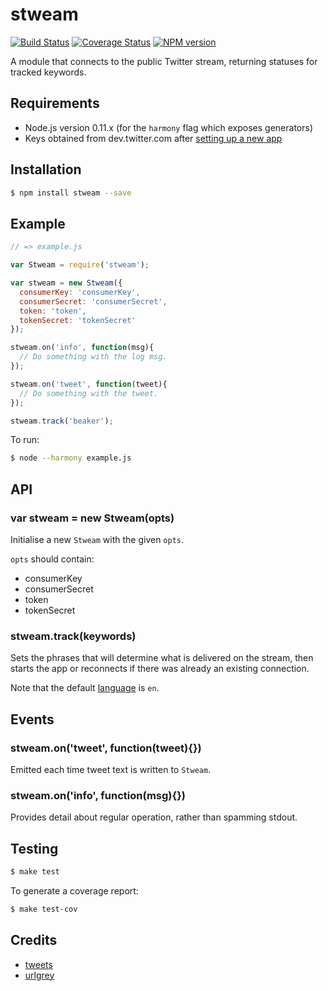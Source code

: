 # stweam

[![Build Status](https://travis-ci.org/tanem/stweam.png?branch=master)](https://travis-ci.org/tanem/stweam)
[![Coverage Status](https://coveralls.io/repos/tanem/stweam/badge.png?branch=master)](https://coveralls.io/r/tanem/stweam?branch=master)
[![NPM version](https://badge.fury.io/js/stweam.svg)](http://badge.fury.io/js/stweam)

A module that connects to the public Twitter stream, returning statuses for tracked keywords.

## Requirements

 * Node.js version 0.11.x (for the `harmony` flag which exposes generators)
 * Keys obtained from dev.twitter.com after [setting up a new app](https://apps.twitter.com/app/new)

## Installation

```sh
$ npm install stweam --save
```

## Example

```js
// => example.js

var Stweam = require('stweam');

var stweam = new Stweam({
  consumerKey: 'consumerKey',
  consumerSecret: 'consumerSecret',
  token: 'token',
  tokenSecret: 'tokenSecret'
});

stweam.on('info', function(msg){
  // Do something with the log msg.
});

stweam.on('tweet', function(tweet){
  // Do something with the tweet.  
});

stweam.track('beaker');
```

To run:

```sh
$ node --harmony example.js
```

## API

### var stweam = new Stweam(opts)

Initialise a new `Stweam` with the given `opts`.

`opts` should contain:

 * consumerKey
 * consumerSecret
 * token
 * tokenSecret

### stweam.track(keywords)

Sets the phrases that will determine what is delivered on the stream,
then starts the app or reconnects if there was already an existing connection.

Note that the default [language](https://dev.twitter.com/docs/streaming-apis/parameters#language) is `en`.

## Events

### stweam.on('tweet', function(tweet){})

Emitted each time tweet text is written to `Stweam`.

### stweam.on('info', function(msg){})

Provides detail about regular operation, rather than spamming stdout.

## Testing

```sh
$ make test
```

To generate a coverage report:

```sh
$ make test-cov
```

## Credits

 * [tweets](https://github.com/benfoxall/tweets)
 * [urlgrey](https://github.com/cainus/urlgrey)